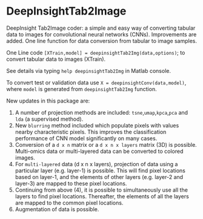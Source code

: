 # DeepInsightTab2Image
DeepInsight Tab2Image coder: a simple and easy way of converting tabular data to images for convolutional neural networks (CNNs). Improvements are added. One line function for data conversion from tabular to image samples.

One Line code `[XTrain,model] = deepinsightTab2Img(data,options)`; to convert tabular data to images (XTrain). 

See details via typing `help deepinsightTab2Img` in Matlab console.

To convert test or validation data use `X = deepinsightConv(data,model)`, where `model` is generated from `deepinsightTab2Img` function.

New updates in this package are:
1) A number of projection methods are included: `tsne`,`umap`,`kpca`,`pca` and `lda` (a supervised method).
2) New `blurring` method included which populate pixels with values nearby characteristic pixels. This improves the classification performance of CNN model significantly on many cases. 
3) Conversion of a `d x n` matrix or a `d x n x layers` matrix (3D) is possible. Multi-omics data or multi-layered data can be converted to colored images.
4) For `multi-layered` data (d x n x layers), projection of data using a particular layer (e.g. layer-1) is possible. This will find pixel locations based on layer-1, and the elements of other layers (e.g. layer-2 and layer-3) are mapped to these pixel locations.
5) Continuing from above (4), it is possible to simultaneously use all the layers to find pixel locations. Thereafter, the elements of all the layers are mapped to the common pixel locations.
6) Augmentation of data is possible.

